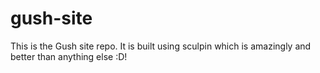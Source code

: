 gush-site
=========

This is the Gush site repo. It is built using sculpin which is amazingly and better than anything else :D!
